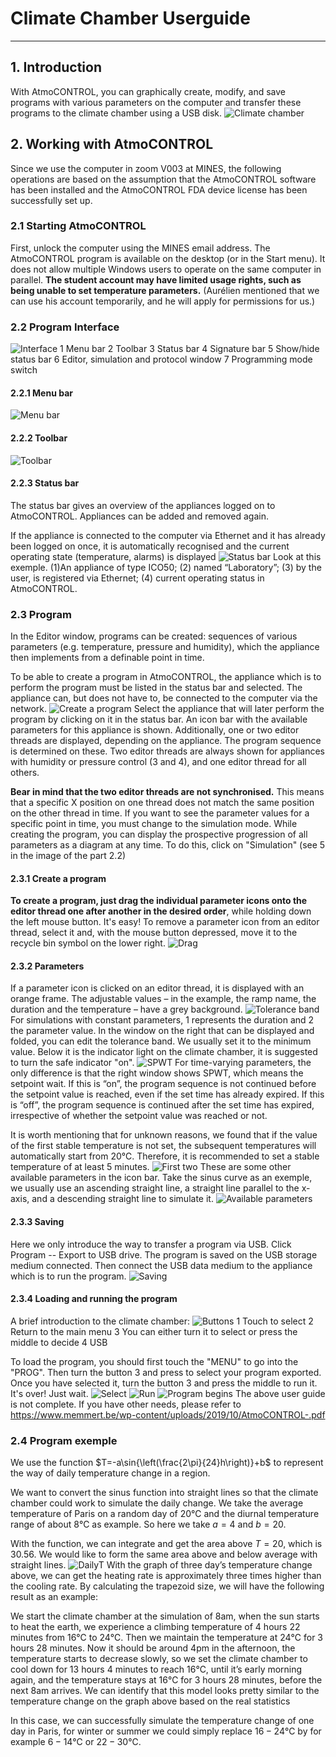 # Climate Chamber Userguide

---

## 1. Introduction
With AtmoCONTROL, you can graphically create, modify, and save programs with various parameters on the computer and transfer these programs to the climate chamber using a USB disk.
![Climate chamber](./Images/v003.jpg)

## 2. Working with AtmoCONTROL
Since we use the computer in zoom V003 at MINES, the following operations are based on the assumption that the AtmoCONTROL software has been installed and the AtmoCONTROL FDA device license has been successfully set up.

### 2.1 Starting AtmoCONTROL
First, unlock the computer using the MINES email address. The AtmoCONTROL program is available on the desktop (or in the Start menu). It does not allow multiple Windows users to operate on the same computer in parallel. **The student account may have limited usage rights, such as being unable to set temperature parameters.** (Aurélien mentioned that we can use his account temporarily, and he will apply for permissions for us.)

### 2.2 Program Interface
![Interface](./Images/interface.png)
1 Menu bar 
2 Toolbar 
3 Status bar 
4 Signature bar
5 Show/hide status bar
6 Editor, simulation and protocol window 
7 Programming mode switch

#### 2.2.1 Menu bar
![Menu bar](./Images/menu_bar.png)

#### 2.2.2 Toolbar
![Toolbar](./Images/toolbar.png)


#### 2.2.3 Status bar
The status bar gives an overview of the appliances logged on to AtmoCONTROL. Appliances can be added and removed again.

If the appliance is connected to the computer via Ethernet and it has already been logged on once, it is automatically recognised and the current operating state (temperature, alarms) is displayed
![Status bar](./Images/status_bar.png)
Look at this exemple. (1)An appliance of type ICO50; (2) named “Laboratory”; (3) by the user, is registered via Ethernet; 
(4) current operating status in AtmoCONTROL.

### 2.3 Program
In the Editor window, programs can be created: sequences of various parameters (e.g. temperature, pressure and humidity), which the appliance then implements from a definable point in time.

To be able to create a program in AtmoCONTROL, the appliance which is to perform the program must be listed in the status bar and selected. The appliance can, but does not have to, be connected to the computer via the network. 
![Create a program](./Images/create_programs.png)
Select the appliance that will later perform the program by clicking on it in the status bar. An icon bar with the available parameters for this appliance is shown. Additionally, one or two editor threads are displayed, depending on the appliance. The program sequence is determined on these. Two editor threads are always shown for appliances with humidity or pressure control (3 and 4), and one editor thread for all others.

**Bear in mind that the two editor threads are not synchronised.** This means that a specific X position on one thread does not match the same position on the other thread in time. If you want to see the parameter values for a specific point in time, you must change to the simulation mode. While creating the program, you can display the prospective progression of all parameters as a diagram at any time. To do this, click on "Simulation" (see 5 in the image of the part 2.2)


#### 2.3.1 Create a program

**To create a program, just drag the individual parameter icons onto the editor thread one after another in the desired order**, while holding down the left mouse button. It's easy! To remove a parameter icon from an editor thread, select it and, with the mouse button depressed, move it to the recycle bin symbol on the lower right. 
![Drag](./Images/drag.png)

#### 2.3.2 Parameters
If a parameter icon is clicked on an editor thread, it is displayed with an orange frame. The adjustable values – in the example, the ramp name, the duration and the temperature – have a grey background. 
![Tolerance band](./Images/tol.png)
For simulations with constant parameters, 1 represents the duration and 2 the parameter value. In the window on the right that can be displayed and folded, you can edit the tolerance band. We usually set it to the minimum value. Below it is the indicator light on the climate chamber, it is suggested to turn the safe indicator "on".
![SPWT](./Images/SPWT.png)
For time-varying parameters, the only difference is that the right window shows SPWT, which means the setpoint wait. If this is “on”, the program sequence is not continued before the setpoint value is reached, even if the set time has already expired. If this is “off”, the program sequence is continued after the set time has expired, irrespective of whether the setpoint value was reached or not. 

It is worth mentioning that for unknown reasons, we found that if the value of the first stable temperature is not set, the subsequent temperatures will automatically start from 20℃. Therefore, it is recommended to set a stable temperature of at least 5 minutes.
![First two](./Images/first.png)
These are some other available parameters in the icon bar. Take the sinus curve as an exemple, we usually use an ascending straight line, a straight line parallel to the x-axis, and a descending straight line to simulate it.
![Available parameters](./Images/para.png)

#### 2.3.3 Saving
Here we only introduce the way to transfer a program via USB. Click Program -- Export to USB drive. The program is saved on the USB storage medium connected. Then connect the USB data medium to the appliance which is to run the program.
![Saving](./Images/save.jpg)

#### 2.3.4 Loading and running the program
A brief introduction to the climate chamber:
![Buttons](./Images/button.png)
1 Touch to select
2 Return to the main menu
3 You can either turn it to select or press the middle to decide
4 USB

To load the program, you should first touch the "MENU" to go into the "PROG". Then turn the button 3 and press to select your program exported. Once you have selected it, turn the button 3 and press the middle to run it. It's over! Just wait.
![Select](./Images/select.jpg)
![Run](./Images/run.jpg)
![Program begins](./Images/begin.jpg)
The above user guide is not complete. If you have other needs, please refer to https://www.memmert.be/wp-content/uploads/2019/10/AtmoCONTROL-.pdf
### 2.4 Program exemple
We use the function $T=-a\sin{\left(\frac{2\pi}{24}h\right)}+b$ to represent the way of daily temperature change in a region.

We want to convert the sinus function into straight lines so that the climate chamber could work to simulate the daily change. We take the average temperature of Paris on a random day of $20℃$ and the diurnal temperature range of about $8℃$ as example. So here we take $a=4$ and $b=20$. 

With the function, we can integrate and get the area above $T=20$, which is $30.56$. We would like to form the same area above and below average with straight lines.
![DailyT](./Images/dailyT.jpg)
 With the graph of three day’s temperature change above, we can get the heating rate is approximately three times higher than the cooling rate. By calculating the trapezoid size, we will have the following result as an example: 

We start the climate chamber at the simulation of 8am, when the sun starts to heat the earth, we experience a climbing temperature of 4 hours 22 minutes from $16℃$ to $24℃$. Then we maintain the temperature at $24℃$ for 3 hours 28 minutes. Now it should be around 4pm in the afternoon, the temperature starts to decrease slowly, so we set the climate chamber to cool down for 13 hours 4 minutes to reach $16℃$, until it’s early morning again, and the temperature stays at $16℃$ for 3 hours 28 minutes, before the next 8am arrives. We can identify that this model looks pretty similar to the temperature change on the graph above based on the real statistics

In this case, we can successfully simulate the temperature change of one day in Paris, for winter or summer we could simply replace $16-24℃$ by for example $6-14℃$ or $22-30℃$.

